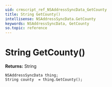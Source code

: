 ```yaml
---
uid: crmscript_ref_NSAddressSyncData_GetCounty
title: String GetCounty()
intellisense: NSAddressSyncData.GetCounty
keywords: NSAddressSyncData, GetCounty
so.topic: reference
---
```


# String GetCounty()

**Returns:** String

```crmscript
NSAddressSyncData thing;
String county  = thing.GetCounty();
```

